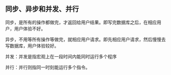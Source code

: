 ## 同步、异步和并发、并行

同步，是所有的操作都做完，才返回给用户结果。即写完数据库之后，在相应用户，用户体验不好。

异步，不用等所有操作等做完，就相应用户请求。即先相应用户请求，然后慢慢去写数据库，用户体验较好。

并发：并发是指宏观上在一段时间内能同时运行多个程序

并行：并行则指同一时刻能运行多个指令。
